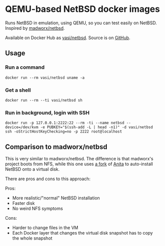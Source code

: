 # QEMU-based NetBSD docker images

Runs NetBSD in emulation, using QEMU, so you can test easily on NetBSD. Inspired by [madworx/netbsd](https://hub.docker.com/r/madworx/netbsd/).

Available on Docker Hub as [vasi/netbsd](https://hub.docker.com/r/vasi/netbsd). Source is on [GitHub](https://github.com/vasi/docker-netbsd-anita).

## Usage

### Run a command
```
docker run --rm vasi/netbsd uname -a
```

### Get a shell

```
docker run --rm --ti vasi/netbsd sh
```

### Run in background, login with SSH

```
docker run -p 127.0.0.1:2222:22 --rm -ti --name netbsd --device=/dev/kvm -e PUBKEY="$(ssh-add -L | head -n1)" -d vasi/netbsd
ssh -oStrictHostKeyChecking=no -p 2222 root@localhost
```

## Comparison to madworx/netbsd

This is very similar to madworx/netbsd. The difference is that madworx's project boots from NFS, while this one uses [a fork](https://github.com/vasi/anita) of [Anita](https://www.gson.org/netbsd/anita/) to auto-install NetBSD onto a virtual disk.

There are pros and cons to this approach:

Pros:
* More realistic/"normal" NetBSD installation
* Faster disk
* No weird NFS symptoms

Cons:
* Harder to change files in the VM
* Each Docker layer that changes the virtual disk snapshot has to copy the whole snapshot
